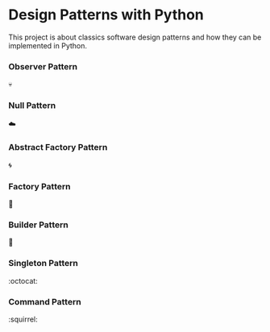 # Design Patterns with Python

This project is about classics software design patterns and how they can be implemented in Python.

### Observer Pattern
:skull:

### Null Pattern
:cloud:

### Abstract Factory Pattern
:cyclone:

### Factory Pattern
:turtle:

### Builder Pattern
:snake:

### Singleton Pattern
:octocat:

### Command Pattern
:squirrel:
